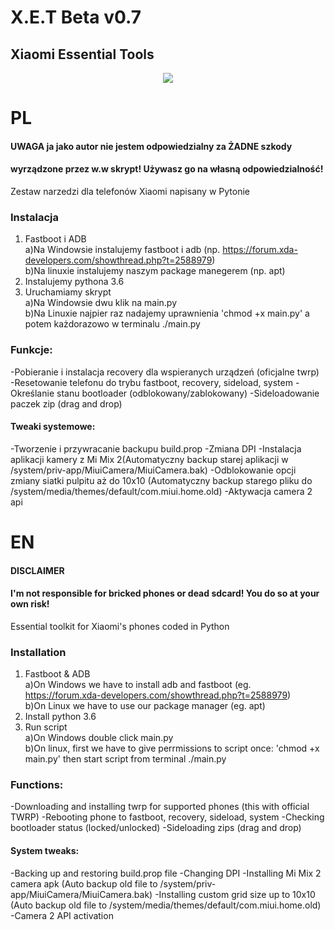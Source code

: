 # X.E.T Beta v0.7
## Xiaomi Essential Tools

<center><img src="https://github.com/mezutelni/twrp-installer-xiaomi/blob/master/xet.png"/></center>

# PL


#### UWAGA ja jako autor nie jestem odpowiedzialny za ŻADNE szkody
#### wyrządzone przez w.w skrypt! Używasz go na własną odpowiedzialność!

Zestaw narzedzi dla telefonów Xiaomi napisany w Pytonie

### Instalacja

1. Fastboot i ADB<br>
  a)Na Windowsie instalujemy fastboot i adb (np. https://forum.xda-developers.com/showthread.php?t=2588979)<br>
  b)Na linuxie instalujemy naszym package manegerem (np. apt)<br>
2. Instalujemy pythona 3.6<br>
3. Uruchamiamy skrypt<br>
  a)Na Windowsie dwu klik na main.py<br>
  b)Na Linuxie najpier raz nadajemy uprawnienia 'chmod +x main.py' a potem każdorazowo w terminalu  ./main.py<br>

### Funkcje:
-Pobieranie i instalacja recovery dla wspieranych urządzeń (oficjalne twrp)
-Resetowanie telefonu do trybu fastboot, recovery, sideload, system
-Określanie stanu bootloader (odblokowany/zablokowany)
-Sideloadowanie paczek zip (drag and drop)
#### Tweaki systemowe:
-Tworzenie i przywracanie backupu build.prop
-Zmiana DPI
-Instalacja aplikacji kamery z Mi Mix 2(Automatyczny backup starej aplikacji w /system/priv-app/MiuiCamera/MiuiCamera.bak)
-Odblokowanie opcji zmiany siatki pulpitu aż do 10x10 (Automatyczny backup starego pliku do /system/media/themes/default/com.miui.home.old)
-Aktywacja camera 2 api

# EN

#### DISCLAIMER
#### I'm not responsible for bricked phones or dead sdcard! You do so at your own risk!

Essential toolkit for Xiaomi's phones coded in Python

### Installation

1. Fastboot & ADB<br>
  a)On Windows we have to install adb and fastboot (eg. https://forum.xda-developers.com/showthread.php?t=2588979)<br>
  b)On Linux we have to use our package manager (eg. apt)<br>
2. Install python 3.6<br>
3. Run script<br>
  a)On Windows double click main.py<br>
  b)On linux, first we have to give perrmissions to script once: 'chmod +x main.py' then start script from terminal  ./main.py<br>

### Functions:
-Downloading and installing twrp for supported phones (this with official TWRP)
-Rebooting phone to fastboot, recovery, sideload, system
-Checking bootloader status (locked/unlocked)
-Sideloading zips (drag and drop)
#### System tweaks:
-Backing up and restoring build.prop file
-Changing DPI
-Installing Mi Mix 2 camera apk (Auto backup old file to /system/priv-app/MiuiCamera/MiuiCamera.bak)
-Installing custom grid size up to 10x10 (Auto backup old file to /system/media/themes/default/com.miui.home.old)
-Camera 2 API activation

